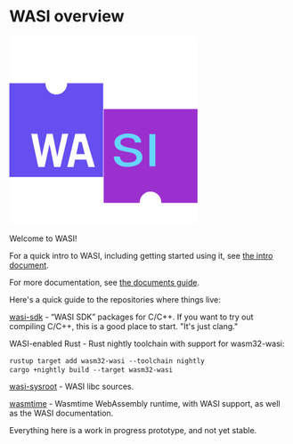 # WASI overview

![WASI](WASI.png)

Welcome to WASI!

For a quick intro to WASI, including getting started using it, see [the intro document](https://github.com/CraneStation/wasmtime/blob/master/docs/WASI-intro.md).

For more documentation, see [the documents guide](https://github.com/CraneStation/wasmtime/blob/master/docs/WASI-documents.md).

Here's a quick guide to the repositories where things live:

[wasi-sdk](https://github.com/CraneStation/wasi-sdk) - “WASI SDK” packages for C/C++. If you want to try out compiling C/C++, this is a good place to start. "It's just clang."

WASI-enabled Rust - Rust nightly toolchain with support for wasm32-wasi:

```
rustup target add wasm32-wasi --toolchain nightly
cargo +nightly build --target wasm32-wasi
```

[wasi-sysroot](https://github.com/CraneStation/wasi-sysroot/) - WASI libc sources.

[wasmtime](https://github.com/CraneStation/wasmtime/) - Wasmtime WebAssembly runtime, with WASI support, as well as the WASI documentation.

Everything here is a work in progress prototype, and not yet stable.
